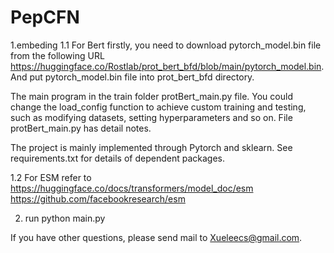 # PepCFN

1.embeding
1.1 For Bert
firstly, you need to download pytorch_model.bin file from the following URL https://huggingface.co/Rostlab/prot_bert_bfd/blob/main/pytorch_model.bin. And put pytorch_model.bin file into prot_bert_bfd directory.

The main program in the train folder protBert_main.py file. You could change the load_config function to achieve custom training and testing, such as modifying datasets, setting hyperparameters and so on. File protBert_main.py has detail notes.

The project is mainly implemented through Pytorch and sklearn. See requirements.txt for details of dependent packages.

1.2 For ESM
refer to https://huggingface.co/docs/transformers/model_doc/esm
https://github.com/facebookresearch/esm

2. run
python main.py

If you have other questions, please send mail to Xueleecs@gmail.com.

